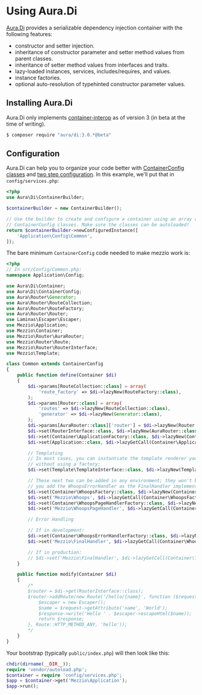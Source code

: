 # Using Aura.Di

[Aura.Di](https://github.com/auraphp/Aura.Di/) provides a serializable dependency
injection container with the following features:

- constructor and setter injection.
- inheritance of constructor parameter and setter method values from parent
  classes.
- inheritance of setter method values from interfaces and traits.
- lazy-loaded instances, services, includes/requires, and values.
- instance factories.
- optional auto-resolution of typehinted constructor parameter values.

## Installing Aura.Di

Aura.Di only implements [container-interop](https://github.com/container-interop/container-interop)
as of version 3 (in beta at the time of writing).

```bash
$ composer require "aura/di:3.0.*@beta"
```

## Configuration

Aura.Di can help you to organize your code better with
[ContainerConfig classes](http://auraphp.com/packages/Aura.Di/config.html) and
[two step configuration](http://auraphp.com/blog/2014/04/07/two-stage-config/).
In this example, we'll put that in `config/services.php`:

```php
<?php
use Aura\Di\ContainerBuilder;

$containerBuilder = new ContainerBuilder();

// Use the builder to create and configure a container using an array of
// ContainerConfig classes. Make sure the classes can be autoloaded!
return $containerBuilder->newConfiguredInstance([
    'Application\Config\Common',
]);
```

The bare minimum `ContainerConfig` code needed to make mezzio work is:

```php
<?php
// In src/Config/Common.php:
namespace Application\Config;

use Aura\Di\Container;
use Aura\Di\ContainerConfig;
use Aura\Router\Generator;
use Aura\Router\RouteCollection;
use Aura\Router\RouteFactory;
use Aura\Router\Router;
use Laminas\Escaper\Escaper;
use Mezzio\Application;
use Mezzio\Container;
use Mezzio\Router\AuraRouter;
use Mezzio\Router\Route;
use Mezzio\Router\RouterInterface;
use Mezzio\Template;

class Common extends ContainerConfig
{
    public function define(Container $di)
    {
        $di->params[RouteCollection::class] = array(
            'route_factory' => $di->lazyNew(RouteFactory::class),
        );
        $di->params[Router::class] = array(
            'routes' => $di->lazyNew(RouteCollection::class),
            'generator' => $di->lazyNew(Generator::class),
        );
        $di->params[AuraRouter::class]['router'] = $di->lazyNew(Router::class);
        $di->set(RouterInterface::class, $di->lazyNew(AuraRouter::class));
        $di->set(Container\ApplicationFactory::class, $di->lazyNew(Container\ApplicationFactory::class));
        $di->set(Application::class, $di->lazyGetCall(Container\ApplicationFactory::class, '__invoke', $di));

        // Templating
        // In most cases, you can instantiate the template renderer you want to use
        // without using a factory:
        $di->set(Template\TemplateInterface::class, $di->lazyNew(Template\Plates::class));

        // These next two can be added in any environment; they won't be used unless
        // you add the WhoopsErrorHandler as the FinalHandler implementation:
        $di->set(Container\WhoopsFactory::class, $di->lazyNew(Container\WhoopsFactory::class));
        $di->set('Mezzio\Whoops', $di->lazyGetCall(Container\WhoopsFactory::class, '__invoke', $di));
        $di->set(Container\WhoopsPageHandlerFactory::class, $di->lazyNew(Container\WhoopsPageHandlerFactory::class));
        $di->set('Mezzio\WhoopsPageHandler', $di->lazyGetCall(Container\WhoopsPageHandlerFactory::class, '__invoke', $di));

        // Error Handling

        // If in development:
        $di->set(Container\WhoopsErrorHandlerFactory::class, $di->lazyNew(Container\WhoopsErrorHandlerFactory::class));
        $di->set('Mezzio\FinalHandler', $di->lazyGetCall(Container\WhoopsErrorHandlerFactory::class, '__invoke', $di));

        // If in production:
        // $di->set('Mezzio\FinalHandler', $di->lazyGetCall(Container\TemplatedErrorHandlerFactory::class, '__invoke', $di));
    }

    public function modify(Container $di)
    {
        /*
        $router = $di->get(RouterInterface::class);
        $router->addRoute(new Route('/hello/{name}', function ($request, $response, $next) {
            $escaper = new Escaper();
            $name = $request->getAttribute('name', 'World');
            $response->write('Hello ' . $escaper->escapeHtml($name));
            return $response;
        }, Route::HTTP_METHOD_ANY, 'hello'));
        */
    }
}
```

Your bootstrap (typically `public/index.php`) will then look like this:

```php
chdir(dirname(__DIR__));
require 'vendor/autoload.php';
$container = require 'config/services.php';
$app = $container->get('Mezzio\Application');
$app->run();
```
